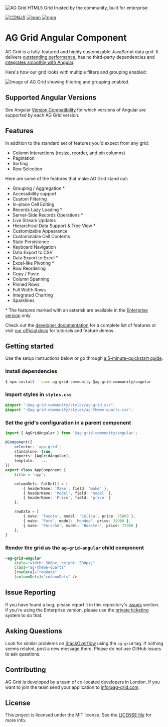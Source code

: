 ![AG Grid HTML5 Grid trusted by the community, built for enterprise](https://github.com/ag-grid/ag-grid/blob/HEAD/github-banner.png)

[![CDNJS](https://img.shields.io/cdnjs/v/ag-grid.svg)](https://cdnjs.com/libraries/ag-grid)
[![npm](https://img.shields.io/npm/dm/@ag-grid-community/angular.svg)](https://www.npmjs.com/package/@ag-grid-community/angular)
[![npm](https://img.shields.io/npm/dt/@ag-grid-community/angular.svg)](https://www.npmjs.com/package/@ag-grid-community/angular)

# AG Grid Angular Component

AG Grid is a fully-featured and highly customizable JavaScript data grid.
It delivers [outstanding performance](https://www.ag-grid.com/example?utm_source=@ag-grid-community/angular-readme&utm_medium=repository&utm_campaign=github), has no third-party dependencies and [integrates smoothly with Angular](https://www.ag-grid.com/angular-data-grid/getting-started/?utm_source=@ag-grid-community/angular-readme&utm_medium=repository&utm_campaign=github).

Here's how our grid looks with multiple filters and grouping enabled:

![Image of AG Grid showing filtering and grouping enabled.](./github-grid-demo.jpg "AG Grid demo")

## Supported Angular Versions

See Angular [Version Compatibility](https://ag-grid.com/angular-data-grid/angular-compatibility/) for which versions of Angular are supported by each AG Grid version.

## Features

In addition to the standard set of features you'd expect from any grid:

* Column Interactions (resize, reorder, and pin columns)
* Pagination
* Sorting
* Row Selection

Here are some of the features that make AG Grid stand out:

* Grouping / Aggregation *
* Accessibility support
* Custom Filtering
* In-place Cell Editing
* Records Lazy Loading *
* Server-Side Records Operations *
* Live Stream Updates
* Hierarchical Data Support & Tree View *
* Customizable Appearance
* Customizable Cell Contents
* State Persistence
* Keyboard Navigation
* Data Export to CSV
* Data Export to Excel *
* Excel-like Pivoting *
* Row Reordering
* Copy / Paste
* Column Spanning
* Pinned Rows
* Full Width Rows
* Integrated Charting
* Sparklines

\* The features marked with an asterisk are available in the [Enterprise version](https://www.ag-grid.com/license-pricing?utm_source=@ag-grid-community/angular-readme&utm_medium=repository&utm_campaign=github) only.

Check out the [developer documentation](https://www.ag-grid.com/angular-data-grid/?utm_source=@ag-grid-community/angular-readme&utm_medium=repository&utm_campaign=github) for a complete list of features or visit [our official docs](https://www.ag-grid.com/angular-data-grid/grid-features/?utm_source=@ag-grid-community/angular-readme&utm_medium=repository&utm_campaign=github) for tutorials and feature demos.

## Getting started

Use the setup instructions below or go through [a 5-minute-quickstart guide](https://www.ag-grid.com/angular-data-grid/getting-started/?utm_source=@ag-grid-community/angular-readme&utm_medium=repository&utm_campaign=github).

### Install dependencies

```sh
$ npm install --save ag-grid-community @ag-grid-community/angular
```

### Import styles in `styles.css`

```scss
@import "~@ag-grid-community/styles/ag-grid.css";
@import "~@ag-grid-community/styles/ag-theme-quartz.css";
```

### Set the grid's configuration in a parent component

```ts
import { AgGridAngular } from '@ag-grid-community/angular';

@Component({
    selector: 'app-grid',
    standalone: true,
    imports: [AgGridAngular],
    template: ` ... `
})
export class AppComponent {
	title = 'app';

	columnDefs: ColDef[] = [
		{ headerName: 'Make', field: 'make' },
		{ headerName: 'Model', field: 'model' },
		{ headerName: 'Price', field: 'price' }
	];

	rowData = [
		{ make: 'Toyota', model: 'Celica', price: 35000 },
		{ make: 'Ford', model: 'Mondeo', price: 32000 },
		{ make: 'Porsche', model: 'Boxster', price: 72000 }
	];
}
```

### Render the grid as the `ag-grid-angular` child component

```html
<ag-grid-angular
	style="width: 500px; height: 500px;"
	class="ag-theme-quartz"
	[rowData]="rowData"
	[columnDefs]="columnDefs" />
```

## Issue Reporting

If you have found a bug, please report it in this repository's [issues](https://github.com/ag-grid/ag-grid/issues) section. If you're using the Enterprise version, please use the [private ticketing](https://ag-grid.zendesk.com/) system to do that.

## Asking Questions

Look for similar problems on [StackOverflow](https://stackoverflow.com/questions/tagged/ag-grid) using the `ag-grid` tag. If nothing seems related, post a new message there. Please do not use GitHub issues to ask questions.

## Contributing

AG Grid is developed by a team of co-located developers in London. If you want to join the team send your application to info@ag-grid.com.

## License

This project is licensed under the MIT license. See the [LICENSE file](./LICENSE.txt) for more info.
